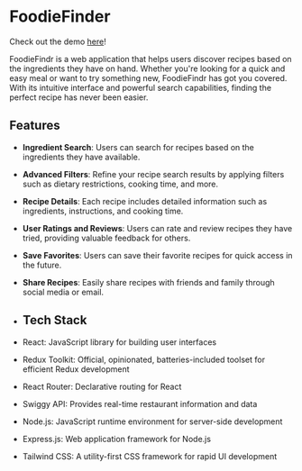 # FoodieFinder

Check out the demo [here](https://idiet.vercel.app/)!

FoodieFindr is a web application that helps users discover recipes based on the ingredients they have on hand. Whether you're looking for a quick and easy meal or want to try something new, FoodieFindr has got you covered. With its intuitive interface and powerful search capabilities, finding the perfect recipe has never been easier.

## Features

- **Ingredient Search**: Users can search for recipes based on the ingredients they have available.
- **Advanced Filters**: Refine your recipe search results by applying filters such as dietary restrictions, cooking time, and more.
- **Recipe Details**: Each recipe includes detailed information such as ingredients, instructions, and cooking time.
- **User Ratings and Reviews**: Users can rate and review recipes they have tried, providing valuable feedback for others.
- **Save Favorites**: Users can save their favorite recipes for quick access in the future.
- **Share Recipes**: Easily share recipes with friends and family through social media or email.

- ## Tech Stack

- React: JavaScript library for building user interfaces
- Redux Toolkit: Official, opinionated, batteries-included toolset for efficient Redux development
- React Router: Declarative routing for React
- Swiggy API: Provides real-time restaurant information and data
- Node.js: JavaScript runtime environment for server-side development
- Express.js: Web application framework for Node.js
- Tailwind CSS: A utility-first CSS framework for rapid UI development

